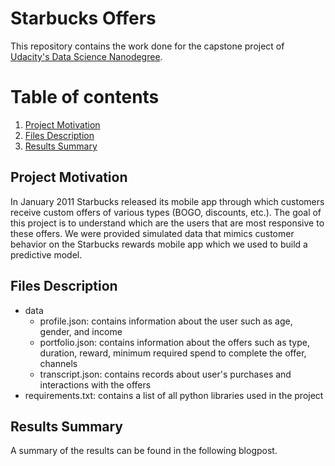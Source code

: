 # Starbucks Offers

This repository contains the work done for the capstone project of [Udacity's Data Science Nanodegree](https://classroom.udacity.com/nanodegrees/nd025/). 

# Table of contents
1. [Project Motivation](#motivation)
2. [Files Description](#files)
3. [Results Summary](#results)


## Project Motivation <a name='motivation'></a>
In January 2011 Starbucks released its mobile app through which customers receive custom offers of various types (BOGO, discounts, etc.). The goal of this project is to understand which are the users that are most responsive to these offers. We were provided simulated data that mimics customer behavior on the Starbucks rewards mobile app which we used to build a predictive model.

## Files Description <a name='files'></a>
* data
  * profile.json: contains information about the user such as age, gender, and income
  * portfolio.json: contains information about the offers such as type, duration, reward, minimum required spend to complete the offer, channels
  * transcript.json: contains records about user's purchases and interactions with the offers
* requirements.txt: contains a list of all python libraries used in the project

## Results Summary <a name='results'></a>
A summary of the results can be found in the following blogpost.

 
